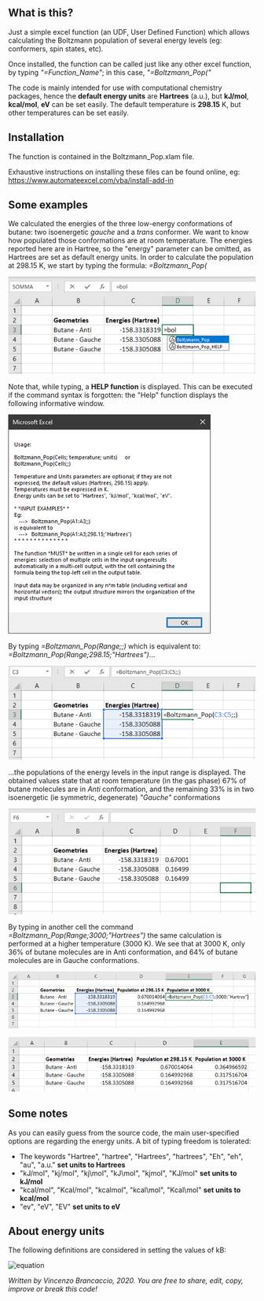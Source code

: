 ## What is this?
Just a simple excel function (an UDF, User Defined Function) which allows calculating the Boltzmann population of several energy levels (eg: conformers, spin states, etc).

Once installed, the function can be called just like any other excel function, by typing *"=Function_Name"*; in this case, *"=Boltzmann_Pop("*

The code is mainly intended for use with computational chemistry packages, hence the **default energy units** are **Hartrees** (a.u.), but **kJ/mol**, **kcal/mol**, **eV** can be set easily.
The default temperature is **298.15** K, but other temperatures can be set easily.

## Installation
The function is contained in the Boltzmann_Pop.xlam file.

Exhaustive instructions on installing these files can be found online, eg:
https://www.automateexcel.com/vba/install-add-in


## Some examples
We calculated the energies of the three low-energy conformations of butane: two isoenergetic *gauche* and a *trans* conformer.
We want to know how populated those conformations are at room temperature.
The energies reported here are in Hartree, so the "energy" parameter can be omitted, as Hartrees are set as default energy units.
In order to calculate the population at 298.15 K, we start by typing the formula:
*=Boltzmann_Pop(*

![](image/Im2.png)

Note that, while typing, a **HELP function** is displayed. This can be executed if the command syntax is forgotten: the "Help" function displays the following informative window.

![](image/Im5.png)

By typing
*=Boltzmann_Pop(Range;;)*
which is equivalent to:
*=Boltzmann_Pop(Range;298.15;"Hartrees")*...

![](image/Im3.png)

...the populations of the energy levels in the input range is displayed.
The obtained values state that at room temperature (in the gas phase) 67% of butane molecules are in *Anti* conformation, and the remaining 33% is in two isoenergetic (ie symmetric, degenerate) *"Gauche"* conformations

![](image/Im4.png)


By typing in another cell the command
*=Boltzmann_Pop(Range;3000;"Hartrees")*
the same calculation is performed at a higher temperature (3000 K).
We see that at 3000 K, only 36% of butane molecules are in Anti conformation, and 64% of butane molecules are in Gauche conformations.

![](image/Im6.png)

![](image/Im7.png)


## Some notes
As you can easily guess from the source code, the main user-specified options are regarding the energy units.
A bit of typing freedom is tolerated:
- The keywords  "Hartree", "hartree", "Hartrees", "hartrees", "Eh", "eh", "au", "a.u." **set units to Hartrees**
- "kJ/mol", "kj/mol", "kj\mol", "kJ\mol", "kjmol", "KJ/mol" **set units to kJ/mol** 
- "kcal/mol", "Kcal/mol", "kcalmol", "kcal\mol", "Kcal\mol" **set units to kcal/mol**
- "ev", "eV", "EV"  **set units to eV**

## About energy units
The following definitions are considered in setting the values of kB:

![equation](https://latex.codecogs.com/gif.image?%5Cdpi%7B110%7D%20%5Cbg_white%20%5Cbegin%7Balign*%7D%20%20k__%7BB%7D=1.380649%5Ctimes%2010%5E%7B-23%7D%20%5C%20J/K%20%5Cmathit%7B%5C%20%5C%20%5Cxleftarrow%5B%5D%7B%7D%5C%20exact%5C%20by%5C%20definition%7D%20%5C%5C%20N__%7BA%7D=6.02214076%5Ctimes%2010%5E%7B23%7D%20%5Cmathit%7B%5C%20%5C%20%5Cxleftarrow%5B%5D%7B%7D%5C%20exact%5C%20by%5C%20definition%7D%20%5C%5C%201%20%5C%20cal%20=%204.184%20%5C%20J%20%20%5Cmathit%7B%5C%20%5C%20%5Cxleftarrow%5B%5D%7B%7D%5C%20exact%5C%20by%5C%20definition%7D%20%5C%5C%201%20%5C%20eV%20=%201.602176634%5Ctimes%2010%5E%7B-19%7D%20%5C%20J%20%20%5Cmathit%7B%5C%20%5C%20%5Cxleftarrow%5B%5D%7B%7D%5C%20exact%5C%20by%5C%20definition%7D%20%5C%5C%201%20%5C%20%20E__%7BH%7D%20=%204.3597447222071%5Ctimes%2010%5E%7B-18%7D%20%5C%20J%20%5C%5C%20%5C%5C%20k__%7BB%7D=3.16681156345561%5Ctimes%2010%5E%7B-6%7D%5C%20%20E__%7BH%7D%20%5C%5C%20k__%7BB%7D=8.31446261815324%5Ctimes%2010%5E%7B-3%7D%5C%20%20%5Cfrac%7BkJ%7D%7Bmol*K%7D%20%5C%5C%20k__%7BB%7D=1.98720425864083%5Ctimes%2010%5E%7B-3%7D%5C%20%20%5Cfrac%7Bkcal%7D%7Bmol*K%7D%20%5C%5C%20k__%7BB%7D=8.61733326214518%5Ctimes%2010%5E%7B-5%7D%5C%20%20%5Cfrac%7BeV%7D%7BK%7D%20%5Cend%7Balign*%7D)

*Written by Vincenzo Brancaccio, 2020.
 You are free to share, edit, copy, improve or break this code!*
